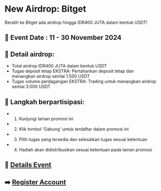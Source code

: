 # New Airdrop: Bitget 
Beralih ke Bitget ada airdrop hingga IDR400 JUTA dalam bentuk USDT!

## 📆 Event Date : 11 - 30 November 2024

## 📖 Detail airdrop:
- Total airdrop IDR400 JUTA dalam bentuk USDT
- Tugas deposit tetap EKSTRA: Pertahankan deposit tetap dan menangkan airdrop senilai 1.500 USDT
- Tugas volume perdagangan EKSTRA: Trading untuk menangkan airdrop senilai 3.000 USDT

## 📌 Langkah berpartisipasi:
- 1. Kunjungi laman promosi ini
- 2. Klik tombol 'Gabung' untuk terdaftar dalam promosi ini
- 3. Pilih tugas yang tersedia dan selesaikan tugas sesuai ketentuan
- 4. Hadiah akan didistribusikan sesuai ketentuan pada laman promosi

## 📖 [Details Event](https://www.bitgetapp.com/id/events/activities/52cab63288475e70969e1847c4cf3377?color=white)

## ➡️ [Register Account](https://partner.bitgetapp.com/bg/Z7W768)
